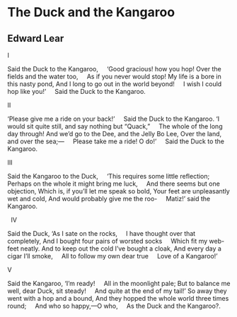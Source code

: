 # The Duck and the Kangaroo
## Edward Lear
I

Said the Duck to the Kangaroo,
    ‘Good gracious! how you hop!
Over the fields and the water too,
    As if you never would stop!
My life is a bore in this nasty pond,
And I long to go out in the world beyond!
    I wish I could hop like you!’
    Said the Duck to the Kangaroo.


II

‘Please give me a ride on your back!’
    Said the Duck to the Kangaroo.
‘I would sit quite still, and say nothing but “Quack,”
    The whole of the long day through!
And we’d go to the Dee, and the Jelly Bo Lee,
Over the land, and over the sea;—
    Please take me a ride! O do!’
    Said the Duck to the Kangaroo.


III

Said the Kangaroo to the Duck,
    ‘This requires some little reflection;
Perhaps on the whole it might bring me luck,
    And there seems but one objection,
Which is, if you’ll let me speak so bold,
Your feet are unpleasantly wet and cold,
And would probably give me the roo-
    Matiz!’ said the Kangaroo.

  IV

Said the Duck, ‘As I sate on the rocks,
    I have thought over that completely,
And I bought four pairs of worsted socks
    Which fit my web-feet neatly.
And to keep out the cold I’ve bought a cloak,
And every day a cigar I’ll smoke,
    All to follow my own dear true
    Love of a Kangaroo!’


V

Said the Kangaroo, ‘I’m ready!
    All in the moonlight pale;
But to balance me well, dear Duck, sit steady!
    And quite at the end of my tail!’
So away they went with a hop and a bound,
And they hopped the whole world three times round;
    And who so happy,—O who,
    As the Duck and the Kangaroo?.